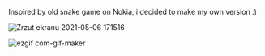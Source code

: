 
Inspired by old snake game on Nokia, i decided to make my own version :)

![Zrzut ekranu 2021-05-06 171516](https://user-images.githubusercontent.com/83311097/117322856-ac0c2c00-ae8e-11eb-8c33-8424a17b168f.png)


![ezgif com-gif-maker](https://user-images.githubusercontent.com/83311097/118157725-3585a600-b41b-11eb-8e42-35e04b922986.gif)







